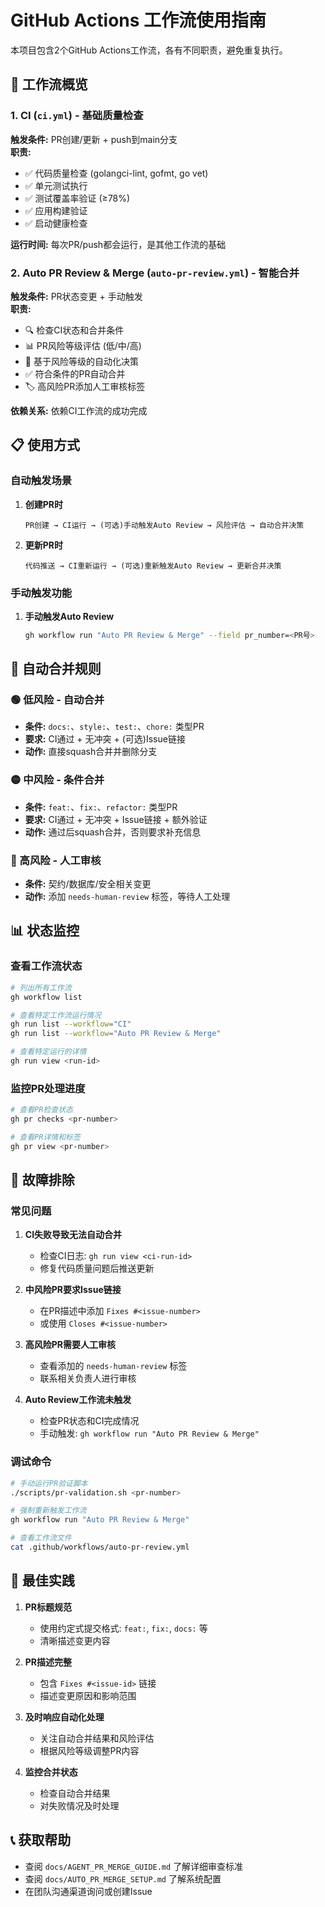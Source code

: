 # GitHub Actions 工作流使用指南

本项目包含2个GitHub Actions工作流，各有不同职责，避免重复执行。

## 🚀 工作流概览

### 1. CI (`ci.yml`) - 基础质量检查
**触发条件:** PR创建/更新 + push到main分支  
**职责:** 
- ✅ 代码质量检查 (golangci-lint, gofmt, go vet)
- ✅ 单元测试执行
- ✅ 测试覆盖率验证 (≥78%)  
- ✅ 应用构建验证
- ✅ 启动健康检查

**运行时间:** 每次PR/push都会运行，是其他工作流的基础

### 2. Auto PR Review & Merge (`auto-pr-review.yml`) - 智能合并
**触发条件:** PR状态变更 + 手动触发  
**职责:**
- 🔍 检查CI状态和合并条件
- 📊 PR风险等级评估 (低/中/高)
- 🤖 基于风险等级的自动化决策
- ✅ 符合条件的PR自动合并
- 🏷️ 高风险PR添加人工审核标签

**依赖关系:** 依赖CI工作流的成功完成

## 📋 使用方式

### 自动触发场景

1. **创建PR时**
   ```
   PR创建 → CI运行 → (可选)手动触发Auto Review → 风险评估 → 自动合并决策
   ```

2. **更新PR时**
   ```
   代码推送 → CI重新运行 → (可选)重新触发Auto Review → 更新合并决策
   ```

### 手动触发功能

1. **手动触发Auto Review**
   ```bash
   gh workflow run "Auto PR Review & Merge" --field pr_number=<PR号>
   ```

## 🎯 自动合并规则

### 🟢 低风险 - 自动合并
- **条件:** `docs:`、`style:`、`test:`、`chore:` 类型PR
- **要求:** CI通过 + 无冲突 + (可选)Issue链接
- **动作:** 直接squash合并并删除分支

### 🟡 中风险 - 条件合并  
- **条件:** `feat:`、`fix:`、`refactor:` 类型PR
- **要求:** CI通过 + 无冲突 + Issue链接 + 额外验证
- **动作:** 通过后squash合并，否则要求补充信息

### 🔴 高风险 - 人工审核
- **条件:** 契约/数据库/安全相关变更
- **动作:** 添加 `needs-human-review` 标签，等待人工处理

## 📊 状态监控

### 查看工作流状态
```bash
# 列出所有工作流
gh workflow list

# 查看特定工作流运行情况  
gh run list --workflow="CI"
gh run list --workflow="Auto PR Review & Merge"

# 查看特定运行的详情
gh run view <run-id>
```

### 监控PR处理进度
```bash
# 查看PR检查状态
gh pr checks <pr-number>

# 查看PR详情和标签
gh pr view <pr-number>
```

## 🔧 故障排除

### 常见问题

1. **CI失败导致无法自动合并**
   - 检查CI日志: `gh run view <ci-run-id>`
   - 修复代码质量问题后推送更新

2. **中风险PR要求Issue链接**  
   - 在PR描述中添加 `Fixes #<issue-number>`
   - 或使用 `Closes #<issue-number>`

3. **高风险PR需要人工审核**
   - 查看添加的 `needs-human-review` 标签
   - 联系相关负责人进行审核

4. **Auto Review工作流未触发**
   - 检查PR状态和CI完成情况
   - 手动触发: `gh workflow run "Auto PR Review & Merge"`

### 调试命令

```bash
# 手动运行PR验证脚本
./scripts/pr-validation.sh <pr-number>

# 强制重新触发工作流
gh workflow run "Auto PR Review & Merge"

# 查看工作流文件
cat .github/workflows/auto-pr-review.yml
```

## 🎉 最佳实践

1. **PR标题规范**
   - 使用约定式提交格式: `feat:`, `fix:`, `docs:` 等
   - 清晰描述变更内容

2. **PR描述完整**
   - 包含 `Fixes #<issue-id>` 链接
   - 描述变更原因和影响范围

3. **及时响应自动化处理**
   - 关注自动合并结果和风险评估
   - 根据风险等级调整PR内容

4. **监控合并状态**
   - 检查自动合并结果
   - 对失败情况及时处理

## 📞 获取帮助

- 查阅 `docs/AGENT_PR_MERGE_GUIDE.md` 了解详细审查标准
- 查阅 `docs/AUTO_PR_MERGE_SETUP.md` 了解系统配置
- 在团队沟通渠道询问或创建Issue